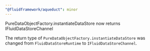 ```yaml
---
"@fluidframework/aqueduct": minor
---
```


PureDataObjectFactory.instantiateDataStore now returns IFluidDataStoreChannel

The return type of `PureDataObjectFactory.instantiateDataStore` was changed from `FluidDataStoreRuntime` to
`IFluidDataStoreChannel`.
